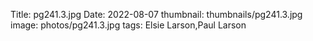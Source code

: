 Title: pg241.3.jpg
Date: 2022-08-07
thumbnail: thumbnails/pg241.3.jpg
image: photos/pg241.3.jpg
tags: Elsie Larson,Paul Larson
